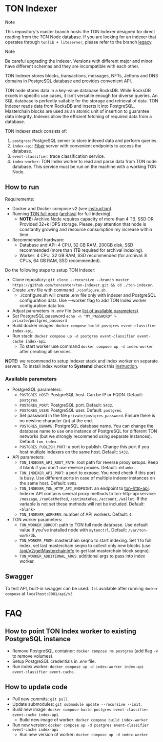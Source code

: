 # TON Indexer

> [!NOTE]  
> This repository's master branch hosts the TON Indexer designed for direct reading from the TON Node database. If you are looking for an indexer that operates through `tonlib + liteserver`, please refer to the branch [legacy](https://github.com/toncenter/ton-indexer/tree/legacy).

> [!NOTE]
> Be careful upgrading the indexer. Versions with different major and minor have different schemas and they are incompatible with each other.


TON Indexer stores blocks, transactions, messages, NFTs, Jettons and DNS domains in PostgreSQL database and provides convenient API.

TON node stores data in a key-value database RocksDB.  While RocksDB excels in specific use cases, it isn't versatile enough for diverse queries. An SQL database is perfectly suitable for the storage and retrieval of data. TON Indexer reads data from RocksDB and inserts it into PostgreSQL. Masterchain blocks are used as an atomic unit of insertion to guarantee data integrity. Indexes allow the efficient fetching of required data from a database.

TON Indexer stack consists of:
1. `postgres`: PostgreSQL server to store indexed data and perform queries.
2. `index-api`: [Fiber](https://github.com/gofiber/fiber) server with convenient endpoints to access the database.
3. `event-classifier`: trace classification service.
4. `index-worker`: TON Index worker to read and parse data from TON node database. This service must be run on the machine with a working TON Node.

## How to run

Requirements:
* Docker and Docker compose v2 (see [instruction](https://docs.docker.com/engine/install/)).
* Running [TON full node](https://docs.ton.org/participate/run-nodes/full-node) ([archival](https://docs.ton.org/participate/run-nodes/archive-node) for full indexing).
  * **NOTE:** Archive Node requires capacity of more than 4 TB, SSD OR Provided 32+k IOPS storage. Please, pay attention that node is constantly growing and resource consumption my increase within time.
* Recommended hardware: 
  * Database and API: 4 CPU, 32 GB RAM, 200GB disk, SSD recommended (more than 1TB required for archival indexing).
  * Worker: 4 CPU, 32 GB RAM, SSD recommended (for archival: 8 CPUs, 64 GB RAM, SSD recommended).

Do the following steps to setup TON Indexer:
* Clone repository: `git clone --recursive --branch master https://github.com/toncenter/ton-indexer.git && cd ./ton-indexer`.
* Create *.env* file with command `./configure.sh`.
  * ./configure.sh will create .env file only with indexer and PostgreSQL configuration data. Use --worker flag to add TON Index worker configuration data too.
* Adjust parameters in *.env* file (see [list of available parameters](#available-parameters)).
* Set PostgreSQL password `echo -n "MY_PASSWORD" > private/postgres_password`
* Build docker images: `docker compose build postgres event-classifier index-api`.
* Run stack: `docker compose up -d postgres event-classifier event-cache index-api`.
  * To start worker use command `docker compose up -d index-worker` after creating all services.

**NOTE:** we recommend to setup indexer stack and index worker on separate servers. To install index worker to **Systemd** check this [instruction](https://github.com/toncenter/ton-index-worker).

### Available parameters

* PostgreSQL parameters:
  * `POSTGRES_HOST`: PostgreSQL host. Can be IP or FQDN. Default: `postgres`.
  * `POSTGRES_PORT`: PostgreSQL port. Default: `5432`.
  * `POSTGRES_USER`: PostgreSQL user. Default: `postgres`.
  * Set password in the file `private/postgres_password`. Ensure there is no newline character (\n) at the end.
  * `POSTGRES_DBNAME`: PostgreSQL database name. You can change the database name to use one instance of PostgreSQL for different TON networks (but we strongly recommend using separate instances). Default: `ton_index`.
  * `POSTGRES_PUBLISH_PORT`: a port to publish. Change this port if you host multiple indexers on the same host. Default: `5432`.
* API parameters:
  * `TON_INDEXER_API_ROOT_PATH`: root path for reverse proxy setups. Keep it blank if you don't use reverse proxies. Default: `<blank>`.
  * `TON_INDEXER_API_PORT`: a port to expose. You need check if this port is busy. Use different ports in case of multiple indexer instances on the same host. Default: `8081`.
  * `TON_INDEXER_TON_HTTP_API_ENDPOINT`: an endpoint to [ton-http-api](https://github.com/toncenter/ton-http-api). Indexer API contains several proxy methods to ton-http-api service: `/message`, `/runGetMethod`, `/estimateFee`, `/account`, `/wallet`. If the variable is not set these methods will not be included. Default: `<blank>`
  * `TON_INDEXER_WORKERS`: number of API workers. Default: `4`.
* TON worker parameters:
  * `TON_WORKER_DBROOT`: path to TON full node database. Use default value if you've installed node with `mytonctrl`. Default: `/var/ton-work/db`.
  * `TON_WORKER_FROM`: masterchain seqno to start indexing. Set 1 to full index, set last masterchain seqno to collect only new blocks (use [/api/v2/getMasterchainInfo](https://toncenter.com/api/v2/getMasterchainInfo) to get last masterchain block seqno).
  * `TON_WORKER_ADDITIONAL_ARGS`: additional args to pass into index worker.

## Swagger

To test API, built-in swagger can be used. It is available after running `docker compose` at `localhost:8081/api/v3`

# FAQ

## How to point TON Index worker to existing PostgreSQL instance
* Remove PostgreSQL container: `docker compose rm postgres` (add flag `-v` to remove volumes).
* Setup PostgreSQL credentials in *.env* file.
* Run index worker: `docker compose up -d index-worker index-api event-classifier event-cache`.

## How to update code
* Pull new commits: `git pull`.
* Update submodules: `git submodule update --recursive --init`.
* Build new image: `docker compose build postgres event-classifier event-cache index-api`.
  * Build new image of worker: `docker compose build index-worker`
* Run new version: `docker compose up -d postgres event-classifier event-cache index-api`
  * Run new version of worker: `docker compose up -d index-worker`
